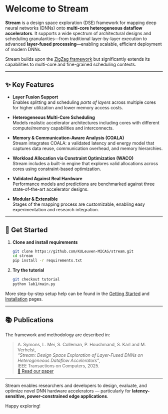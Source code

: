 # Welcome to Stream

**Stream** is a design space exploration (DSE) framework for mapping deep neural networks (DNNs) onto **multi-core heterogeneous dataflow accelerators**. It supports a wide spectrum of architectural designs and scheduling granularities—from traditional layer-by-layer execution to advanced **layer-fused processing**—enabling scalable, efficient deployment of modern DNNs.

Stream builds upon the [ZigZag framework](https://zigzag-project.github.io/zigzag/) but significantly extends its capabilities to multi-core and fine-grained scheduling contexts.

---

## ✨ Key Features

- **Layer Fusion Support**  
  Enables splitting and scheduling *parts of layers* across multiple cores for higher utilization and lower memory access costs.

- **Heterogeneous Multi-Core Scheduling**  
  Models realistic accelerator architectures including cores with different compute/memory capabilities and interconnects.

- **Memory & Communication-Aware Analysis (COALA)**  
  Stream integrates COALA: a validated latency and energy model that captures data reuse, communication overhead, and memory hierarchies.

- **Workload Allocation via Constraint Optimization (WACO)**  
  Stream includes a built-in engine that explores valid allocations across cores using constraint-based optimization.

- **Validated Against Real Hardware**  
  Performance models and predictions are benchmarked against three state-of-the-art accelerator designs.

- **Modular & Extensible**  
  Stages of the mapping process are customizable, enabling easy experimentation and research integration.

---

## 🚀 Get Started

1. **Clone and install requirements**

   ```bash
   git clone https://github.com/KULeuven-MICAS/stream.git
   cd stream
   pip install -r requirements.txt
   ```

2. **Try the tutorial**

   ```bash
   git checkout tutorial
   python lab1/main.py
   ```

More step-by-step setup help can be found in the [Getting Started](getting-started.md) and [Installation](installation.md) pages.

---

## 📚 Publications

The framework and methodology are described in:

> A. Symons, L. Mei, S. Colleman, P. Houshmand, S. Karl and M. Verhelst,  
> *“Stream: Design Space Exploration of Layer-Fused DNNs on Heterogeneous Dataflow Accelerators”*,  
> IEEE Transactions on Computers, 2025.  
> [📄 Read our paper](https://ieeexplore.ieee.org/abstract/document/10713407)

---

Stream enables researchers and developers to design, evaluate, and optimize novel DNN hardware accelerators — particularly for **latency-sensitive, power-constrained edge applications**.

Happy exploring!
